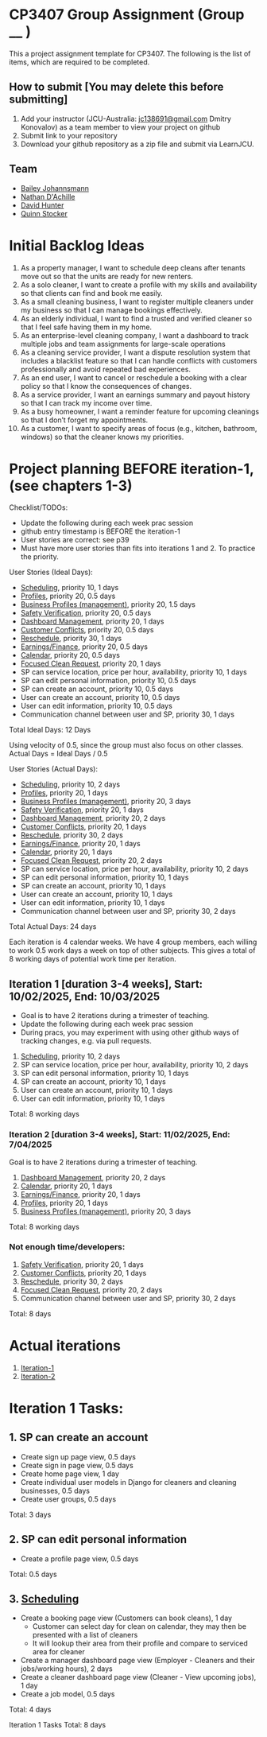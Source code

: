 # CP3407 Group Assignment (Group __ )

This a project assignment template for CP3407. 
The following is the list of items, which are required to be completed.

## How to submit [You may delete this before submitting]

1. Add your instructor (JCU-Australia: jc138691@gmail.com Dmitry Konovalov) as a team member to view your project on github
2. Submit link to your repository
3. Download your github repository as a zip file and submit via LearnJCU.

## Team

- [Bailey Johannsmann](https://www.github.com/Bailey-Johannsmann)
- [Nathan D'Achille](https://www.github.com/Nathan-Dachille)
- [David Hunter](https://www.github.com/Dav0-12)
- [Quinn Stocker](https://www.github.com/Quinn-Stocker)

# Initial Backlog Ideas
1. As a property manager, I want to schedule deep cleans after tenants move out so that the units are ready for new renters.
2. As a solo cleaner, I want to create a profile with my skills and availability so that clients can find and book me easily.
3. As a small cleaning business, I want to register multiple cleaners under my business so that I can manage bookings effectively.
4. As an elderly individual, I want to find a trusted and verified cleaner so that I feel safe having them in my home.
5. As an enterprise-level cleaning company, I want a dashboard to track multiple jobs and team assignments for large-scale operations
6. As a cleaning service provider, I want a dispute resolution system that includes a blacklist feature so that I can handle conflicts with customers professionally and avoid repeated bad experiences.
7. As an end user, I want to cancel or reschedule a booking with a clear policy so that I know the consequences of changes.
8. As a service provider, I want an earnings summary and payout history so that I can track my income over time.
9. As a busy homeowner, I want a reminder feature for upcoming cleanings so that I don’t forget my appointments.
10. As a customer, I want to specify areas of focus (e.g., kitchen, bathroom, windows) so that the cleaner knows my priorities.

# Project planning BEFORE iteration-1, (see chapters 1-3)
Checklist/TODOs: 
* Update the following during each week prac session
* github entry timestamp is BEFORE the iteration-1
* User stories are correct: see p39
* Must have more user stories than fits into iterations 1 and 2. To practice the priority.

User Stories (Ideal Days):

* [Scheduling](./user_stories/user_story_01_title.md), priority 10, 1 days 
* [Profiles](./user_stories/user_story_01_title.md), priority 20, 0.5 days
* [Business Profiles (management)](./user_stories/user_story_01_title.md), priority 20, 1.5 days
* [Safety Verification](./user_stories/user_story_01_title.md), priority 20, 0.5 days
* [Dashboard Management](./user_stories/user_story_01_title.md), priority 20, 1 days
* [Customer Conflicts](./user_stories/user_story_01_title.md), priority 20, 0.5 days
* [Reschedule](./user_stories/user_story_01_title.md), priority 30, 1 days
* [Earnings/Finance](./user_stories/user_story_01_title.md), priority 20, 0.5 days
* [Calendar](./user_stories/user_story_01_title.md), priority 20, 0.5 days
* [Focused Clean Request](./user_stories/user_story_01_title.md), priority 20, 1 days
* SP can service location, price per hour, availability, priority 10, 1 days
* SP can edit personal information, priority 10, 0.5 days
* SP can create an account, priority 10, 0.5 days
* User can create an account, priority 10, 0.5 days
* User can edit information, priority 10, 0.5 days
* Communication channel between user and SP, priority 30, 1 days

Total Ideal Days: 12 Days

Using velocity of 0.5, since the group must also focus on other classes.
Actual Days = Ideal Days / 0.5

User Stories (Actual Days):
* [Scheduling](./user_stories/user_story_01_title.md), priority 10, 2 days 
* [Profiles](./user_stories/user_story_01_title.md), priority 20, 1 days
* [Business Profiles (management)](./user_stories/user_story_01_title.md), priority 20, 3 days
* [Safety Verification](./user_stories/user_story_01_title.md), priority 20, 1 days
* [Dashboard Management](./user_stories/user_story_01_title.md), priority 20, 2 days
* [Customer Conflicts](./user_stories/user_story_01_title.md), priority 20, 1 days
* [Reschedule](./user_stories/user_story_01_title.md), priority 30, 2 days
* [Earnings/Finance](./user_stories/user_story_01_title.md), priority 20, 1 days
* [Calendar](./user_stories/user_story_01_title.md), priority 20, 1 days
* [Focused Clean Request](./user_stories/user_story_01_title.md), priority 20, 2 days
* SP can service location, price per hour, availability, priority 10, 2 days
* SP can edit personal information, priority 10, 1 days
* SP can create an account, priority 10, 1 days
* User can create an account, priority 10, 1 days
* User can edit information, priority 10, 1 days
* Communication channel between user and SP, priority 30, 2 days

Total Actual Days: 24 days

Each iteration is 4 calendar weeks. We have 4 group members, each willing to work 0.5 work days a week
on top of other subjects. This gives a total of 8 working days of potential work time per iteration.


## Iteration 1 [duration 3-4 weeks], Start: 10/02/2025, End: 10/03/2025 

* Goal is to have 2 iterations during a trimester of teaching.
* Update the following during each week prac session
* During pracs, you may experiment with using other github ways of tracking changes, e.g. via pull requests.

1. [Scheduling](./user_stories/user_story_01_title.md), priority 10, 2 days
2. SP can service location, price per hour, availability, priority 10, 2 days
3. SP can edit personal information, priority 10, 1 days
4. SP can create an account, priority 10, 1 days
5. User can create an account, priority 10, 1 days
6. User can edit information, priority 10, 1 days

Total: 8 working days


### Iteration 2 [duration 3-4 weeks], Start: 11/02/2025, End: 7/04/2025
Goal is to have 2 iterations during a trimester of teaching.

1. [Dashboard Management](./user_stories/user_story_01_title.md), priority 20, 2 days
2. [Calendar](./user_stories/user_story_01_title.md), priority 20, 1 days
3. [Earnings/Finance](./user_stories/user_story_01_title.md), priority 20, 1 days
4. [Profiles](./user_stories/user_story_01_title.md), priority 20, 1 days
5. [Business Profiles (management)](./user_stories/user_story_01_title.md), priority 20, 3 days

Total: 8 working days

### Not enough time/developers: 
1. [Safety Verification](./user_stories/user_story_01_title.md), priority 20, 1 days
2. [Customer Conflicts](./user_stories/user_story_01_title.md), priority 20, 1 days
3. [Reschedule](./user_stories/user_story_01_title.md), priority 30, 2 days
4. [Focused Clean Request](./user_stories/user_story_01_title.md), priority 20, 2 days
5. Communication channel between user and SP, priority 30, 2 days

Total: 8 days

# Actual iterations
1. [Iteration-1](./iteration_1.md)
2. [Iteration-2](./iteration_2.md)

# Iteration 1 Tasks:
## 1. SP can create an account
* Create sign up page view, 0.5 days
* Create sign in page view, 0.5 days
* Create home page view, 1 day
* Create individual user models in Django for cleaners and cleaning businesses, 0.5 days
* Create user groups, 0.5 days

Total: 3 days

## 2. SP can edit personal information
* Create a profile page view, 0.5 days

Total: 0.5 days

## 3. [Scheduling](./user_stories/user_story_01_title.md)
* Create a booking page view (Customers can book cleans), 1 day
    - Customer can select day for clean on calendar, they may then be presented with a list of cleaners
    - It will lookup their area from their profile and compare to serviced area for cleaner
* Create a manager dashboard page view (Employer - Cleaners and their jobs/working hours), 2 days
* Create a cleaner dashboard page view (Cleaner - View upcoming jobs), 1 day
* Create a job model, 0.5 days

Total: 4 days

Iteration 1 Tasks Total: 8 days